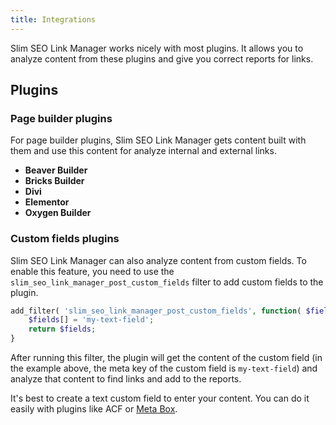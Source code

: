 ```yaml
---
title: Integrations
---
```


Slim SEO Link Manager works nicely with most plugins. It allows you to analyze content from these plugins and give you correct reports for links.

## Plugins

### Page builder plugins

For page builder plugins, Slim SEO Link Manager gets content built with them and use this content for analyze internal and external links.

- **Beaver Builder**
- **Bricks Builder**
- **Divi**
- **Elementor**
- **Oxygen Builder**

### Custom fields plugins

Slim SEO Link Manager can also analyze content from custom fields. To enable this feature, you need to use the `slim_seo_link_manager_post_custom_fields` filter to add custom fields to the plugin.

```php
add_filter( 'slim_seo_link_manager_post_custom_fields', function( $fields ) {
	$fields[] = 'my-text-field';
	return $fields;
}
```

After running this filter, the plugin will get the content of the custom field (in the example above, the meta key of the custom field is `my-text-field`) and analyze that content to find links and add to the reports.

It's best to create a text custom field to enter your content. You can do it easily with plugins like ACF or [Meta Box](https://metabox.io).